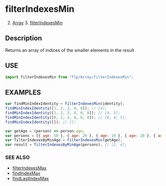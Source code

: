 # filterIndexesMin

2. [Array](../README.md)
    3. [filterIndexesMin](./README.md)

## Description

Returns an array of indices of the smaller elements in the result


## USE

```javascript
import filterIndexesMin from "flp/Array/filterIndexesMin";
```

## EXAMPLES

```javascript
var findMinIndexIdentity = filterIndexesMin(identity);
findMinIndexIdentity([1, 2, 3, 4, 0]); // [4];
findMinIndexIdentity([1, 2, 3, 4, 0, 0]); // [4, 5];
findMinIndexIdentity([0, 2, 3, 4, 0, 0]); // [0, 4, 5];
findMinIndexIdentity([]); // [];

var getAge = (person) => person.age;
var persons = [{ age: 50 }, { age: 20 }, { age: 10 }, { age: 20 }, { age: 10 }];
var filterIndexesByMinAge = filterIndexesMin(getAge);
var result = filterIndexesByMinAge(persons); // [2, 4];
```

### SEE ALSO

- [filterIndexesMax](../filterIndexesMax/README.md)
- [findIndexMax](../findIndexMax/README.md)
- [findLastIndexMax](../findLastIndexMax/README.md)
